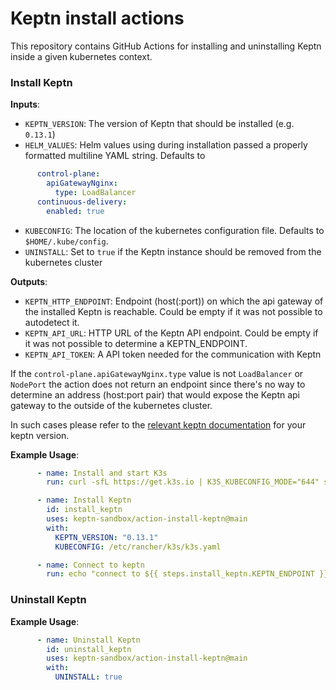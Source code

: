 # Keptn install actions

This repository contains GitHub Actions for installing and uninstalling Keptn inside a given kubernetes context.

### Install Keptn

**Inputs**:
* `KEPTN_VERSION`: The version of Keptn that should be installed (e.g. `0.13.1`)
* `HELM_VALUES`: Helm values using during installation passed a properly formatted multiline YAML string.  Defaults to 
```yaml
      control-plane:
        apiGatewayNginx:
          type: LoadBalancer
      continuous-delivery:
        enabled: true
``` 
* `KUBECONFIG`: The location of the kubernetes configuration file. Defaults to `$HOME/.kube/config`.
* `UNINSTALL`: Set to `true` if the Keptn instance should be removed from the kubernetes cluster

**Outputs**:
* `KEPTN_HTTP_ENDPOINT`: Endpoint (host(:port)) on which the api gateway of the installed Keptn is reachable. Could be empty if it was not possible to autodetect it.
* `KEPTN_API_URL`: HTTP URL of the Keptn API endpoint. Could be empty if it was not possible to determine a KEPTN_ENDPOINT.
* `KEPTN_API_TOKEN`: A API token needed for the communication with Keptn

If the `control-plane.apiGatewayNginx.type` value is not `LoadBalancer` or `NodePort` the action does not return an endpoint since there's no way to determine an address (host:port pair) that would expose the Keptn api gateway to the outside of the kubernetes cluster.

In such cases please refer to the [relevant keptn documentation](https://keptn.sh/docs/0.16.x/operate/install/#access-options) for your keptn version.

**Example Usage**:
```yaml
      - name: Install and start K3s
        run: curl -sfL https://get.k3s.io | K3S_KUBECONFIG_MODE="644" sh -

      - name: Install Keptn
        id: install_keptn
        uses: keptn-sandbox/action-install-keptn@main
        with:
          KEPTN_VERSION: "0.13.1"
          KUBECONFIG: /etc/rancher/k3s/k3s.yaml

      - name: Connect to keptn
        run: echo "connect to ${{ steps.install_keptn.KEPTN_ENDPOINT }} - ${{ steps.install_keptn KEPTN_API_TOKEN }}"
```

### Uninstall Keptn

**Example Usage**:
```yaml
      - name: Uninstall Keptn
        id: uninstall_keptn
        uses: keptn-sandbox/action-install-keptn@main
        with:
          UNINSTALL: true
```
